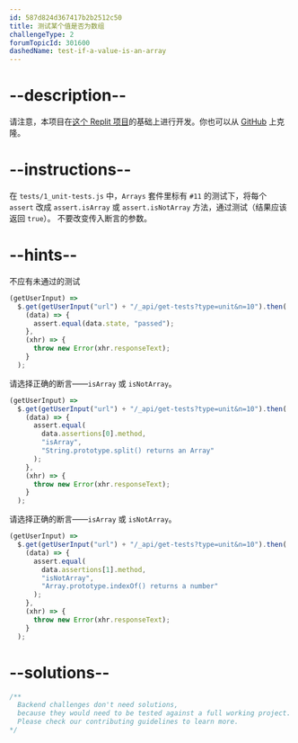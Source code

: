 ```yaml
---
id: 587d824d367417b2b2512c50
title: 测试某个值是否为数组
challengeType: 2
forumTopicId: 301600
dashedName: test-if-a-value-is-an-array
---
```


# --description--

请注意，本项目在[这个 Replit 项目](https://replit.com/github/freeCodeCamp/boilerplate-mochachai)的基础上进行开发。你也可以从 [GitHub](https://repl.it/github/freeCodeCamp/boilerplate-mochachai) 上克隆。

# --instructions--

在 `tests/1_unit-tests.js` 中，`Arrays` 套件里标有 `#11` 的测试下，将每个 `assert` 改成 `assert.isArray` 或 `assert.isNotArray` 方法，通过测试（结果应该返回 `true`）。 不要改变传入断言的参数。

# --hints--

不应有未通过的测试

```js
(getUserInput) =>
  $.get(getUserInput("url") + "/_api/get-tests?type=unit&n=10").then(
    (data) => {
      assert.equal(data.state, "passed");
    },
    (xhr) => {
      throw new Error(xhr.responseText);
    }
  );
```

请选择正确的断言——`isArray` 或 `isNotArray`。

```js
(getUserInput) =>
  $.get(getUserInput("url") + "/_api/get-tests?type=unit&n=10").then(
    (data) => {
      assert.equal(
        data.assertions[0].method,
        "isArray",
        "String.prototype.split() returns an Array"
      );
    },
    (xhr) => {
      throw new Error(xhr.responseText);
    }
  );
```

请选择正确的断言——`isArray` 或 `isNotArray`。

```js
(getUserInput) =>
  $.get(getUserInput("url") + "/_api/get-tests?type=unit&n=10").then(
    (data) => {
      assert.equal(
        data.assertions[1].method,
        "isNotArray",
        "Array.prototype.indexOf() returns a number"
      );
    },
    (xhr) => {
      throw new Error(xhr.responseText);
    }
  );
```

# --solutions--

```js
/**
  Backend challenges don't need solutions, 
  because they would need to be tested against a full working project. 
  Please check our contributing guidelines to learn more.
*/
```
